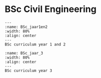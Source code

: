 # BSc Civil Engineering

```{figure} Figures\BSc_curriculum_jaar1en2.jpg
---
:name: BSc_jaar1en2
:width: 80%
:align: center
---
BSc curriculum year 1 and 2
```

```{figure} Figures\BSc_curriculum_jaar3.jpg
:name: BSc_jaar_3
:width: 80%
:align: center
---
BSc curriculum year 3
```